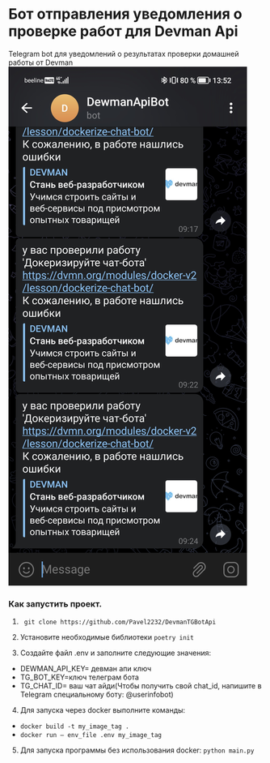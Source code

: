 # Бот отправления уведомления о проверке работ для Devman Api
Telegram bot для уведомлений о результатах  проверки домашней работы  от Devman 
![Пример работы](https://raw.githubusercontent.com/Pavel2232/DevmanTGBotApi/master/Screenshot_20230615_135206.jpg)
### Как запустить проект.
1. ``` git clone https://github.com/Pavel2232/DevmanTGBotApi```

2. Установите необходимые библиотеки  ```poetry init```

3. Создайте файл .env и заполните следующие значения:
* DEWMAN_API_KEY= девман апи ключ 
* TG_BOT_KEY=ключ телеграм бота 
* TG_CHAT_ID= ваш чат айди(Чтобы получить свой chat_id, напишите в Telegram специальному боту: @userinfobot)

4. Для запуска через docker выполните команды:
- ```docker build -t my_image_tag . ```
- ```docker run — env_file .env my_image_tag  ```


5. Для запуска программы  без использования docker:
```python main.py```